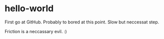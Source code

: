 # hello-world
First go at GitHub.
Probably to bored at this point.
Slow but neccessat step.

Friction is a neccassary evil. :)

